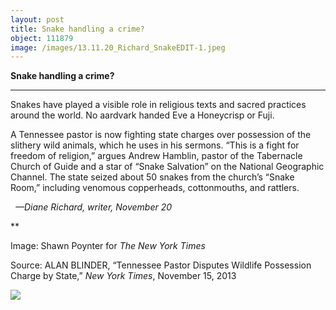 ```yaml
---
layout: post
title: Snake handling a crime?
object: 111879
image: /images/13.11.20_Richard_SnakeEDIT-1.jpeg
---
```

**Snake handling a crime?**

****

Snakes have played a visible role in religious texts and sacred practices around the world. No aardvark handed Eve a Honeycrisp or Fuji.

A Tennessee pastor is now fighting state charges over possession of the slithery wild animals, which he uses in his sermons. “This is a fight for freedom of religion,” argues Andrew Hamblin, pastor of the Tabernacle Church of Guide and a star of “Snake Salvation” on the National Geographic Channel. The state seized about 50 snakes from the church’s “Snake Room,” including venomous copperheads, cottonmouths, and rattlers. 

  *—Diane Richard, writer, November 20*

**

Image: Shawn Poynter for *The New York Times*

Source: ALAN BLINDER, “Tennessee Pastor Disputes Wildlife Possession Charge by State,” *New York Times*, November 15, 2013 

![]({{siteurl.base}}/images/13.11.20_Richard_SnakeEDIT-1.jpeg)

